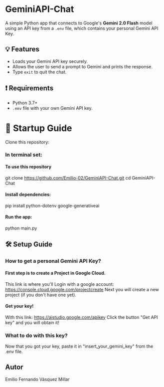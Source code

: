 # GeminiAPI-Chat

A simple Python app that connects to Google's **Gemini 2.0 Flash** model using an API key from a `.env` file, which contains your personal Gemini API Key.

## 💡 Features

- Loads your Gemini API key securely.
- Allows the user to send a prompt to Gemini and prints the response.
- Type `exit` to quit the chat.

## ❗ Requirements

- Python 3.7+
- `.env` file with your own Gemini API key.

# 🌱 Startup Guide
Clone this repository:
### In terminal set:
#### To use this repository
git clone https://github.com/Emilio-02/GeminiAPI-Chat.git
cd GeminiAPI-Chat

#### Install dependencies:
pip install python-dotenv google-generativeai

#### Run the app:
python main.py

## 🛠 Setup Guide

### How to get a personal Gemini API Key?
#### First step is to create a Project in Google Cloud.
This link is where you'll Login with a google account:
https://console.cloud.google.com/projectcreate 
Next you will create a new project (if you don't have one yet).

#### Get your key! 
With this link: https://aistudio.google.com/apikey
Click the button "Get API key" and you will obtain it!

### What to do with this key?
Now that you got your key, paste it in "insert_your_gemini_key" from the .env file.

## Autor
Emilio Fernando Vásquez Millar
